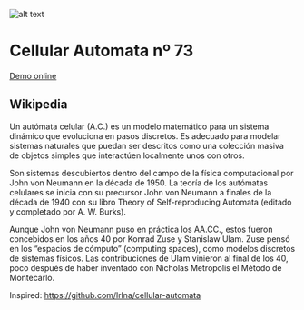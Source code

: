 ![alt text](http://pixxel.com.ar/img/cell.png?logo "Cellular Automata")

# Cellular Automata nº 73
[Demo online](https://gmarcos87.github.io/cellular-automata-73/)

## Wikipedia
Un autómata celular (A.C.) es un modelo matemático para un sistema dinámico que evoluciona en pasos discretos. Es adecuado para modelar sistemas naturales que puedan ser descritos como una colección masiva de objetos simples que interactúen localmente unos con otros.

Son sistemas descubiertos dentro del campo de la física computacional por John von Neumann en la década de 1950. La teoría de los autómatas celulares se inicia con su precursor John von Neumann a finales de la década de 1940 con su libro Theory of Self-reproducing Automata (editado y completado por A. W. Burks).

Aunque John von Neumann puso en práctica los AA.CC., estos fueron concebidos en los años 40 por Konrad Zuse y Stanislaw Ulam. Zuse pensó en los “espacios de cómputo” (computing spaces), como modelos discretos de sistemas físicos. Las contribuciones de Ulam vinieron al final de los 40, poco después de haber inventado con Nicholas Metropolis el Método de Montecarlo.

Inspired: https://github.com/lrlna/cellular-automata
